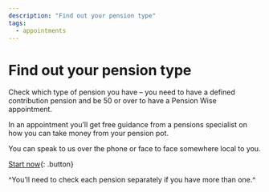 ```yaml
---
description: "Find out your pension type"
tags:
  - appointments
---
```


# Find out your pension type

Check which type of pension you have – you need to have a defined contribution pension and be 50 or over to have a Pension Wise appointment.

In an appointment you’ll get free guidance from a pensions specialist on how you can take money from your pension pot.

You can speak to us over the phone or face to face somewhere local to you. 

[Start now](/pension-type-question-1){: .button}

^You’ll need to check each pension separately if you have more than one.^
